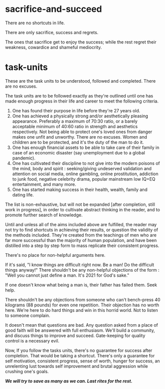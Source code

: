 # sacrifice-and-succeed

There are no shortcuts in life.

There are only sacrifice, success and regrets.

The ones that sacrifice get to enjoy the success; while the rest regret their
weakness, cowardice and shameful mediocrity.

# task-units

These are the task units to be understood, followed and completed. There are no excuses.

The task units are to be followed exactly as they're outlined until one has
made enough progress in their life and career to meet the following criteria.

1. One has found their purpose in life before they're 27 years old.
2. One has achieved a physically strong and/or aesthetically pleasing appearance.
   Preferably a maximum of 70:30 ratio, or a barely acceptable minimum of 40:60 ratio
   in strength and aesthetics respectively. Not being able to protect one's loved ones
   from danger makes one unfit and unworthy. There are no excuses. Women and children
   are to be protected, and it's the duty of the man to do it.
3. One has enough financial assets to be able to take care of their family
   in case of an economic disaster (say unemployment due to a global pandemic).
4. One has cultivated their discipline to not give into the modern poisons of the
   mind, body and spirit : seeking/giving undeserved validation and attention on social media,
   online gambling, online prostitution, addiction to junk food,
   negative celebrity drama, popular mainstream low IQ+EQ entertainment, and many more.
5. One has started making success in their health, wealth, family and dating life.

The list is non-exhaustive, but will not be expanded [after completion, still work in progress], in order to cultivate
abstract thinking in the reader, and to promote further search of knowledge.

Until and unless all of the aims included above are fulfilled, the reader
may not try to find shortcuts in achieving their results, or question the validity
of the methods included. They're created from the teachings of men who are far
more successful than the majority of human population, and have been distilled
into a step by step form to mass replicate their consistent progress.

There's no place for non-helpful arguments here.

If it's said, "I know things are difficult right now. Be a man! Do the difficult things anyway!" There shouldn't be
any non-helpful objections of the form : "Well you cannot just define a man. It's
2021 for God's sake."

If one doesn't know what being a man is, their father has failed them. Seek help.

There shouldn't be any objections from someone who can't
bench-press 40 kilograms (88 pounds) for even one repetition. Their objection
has no worth here. We're here to do hard things and win in this horrid world.
Not to listen to someone complain.

It doesn't  mean that questions are bad. Any question asked from a place of
good faith will be answered with full enthusiasm. We'll build a community, and
discuss things to improve and succeed. Gate-keeping for quality control is a necessary evil.

Now, If you follow the tasks units, there's no guarantee for success after completion.
That would be taking a shortcut. There's only a guarantee for self motivation,
consistent progress, sense of worth, hunger for success, an unrelenting lust
towards self improvement and brutal aggression while crushing one's goals.

**_We will try to save as many as we can. Last rites for the rest._**
